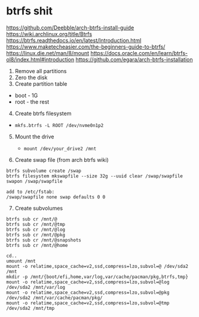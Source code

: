 # btrfs shit

https://github.com/Deebble/arch-btrfs-install-guide
https://wiki.archlinux.org/title/Btrfs
https://btrfs.readthedocs.io/en/latest/Introduction.html
https://www.maketecheasier.com/the-beginners-guide-to-btrfs/
https://linux.die.net/man/8/mount
https://docs.oracle.com/en/learn/btrfs-ol8/index.html#introduction
https://github.com/egara/arch-btrfs-installation

1. Remove all partitions
2. Zero the disk
3. Create partition table
  * boot - 1G
  * root - the rest
4. Create btrfs filesystem
  * `mkfs.btrfs -L ROOT /dev/nvme0n1p2`

5. Mount the drive
    * `mount /dev/your_drive2 /mnt`

6. Create swap file (from arch btrfs wiki)

```
btrfs subvolume create /swap
btrfs filesystem mkswapfile --size 32g --uuid clear /swap/swapfile
swapon /swap/swapfile

add to /etc/fstab:
/swap/swapfile none swap defaults 0 0
```

7. Create subvolumes

```
btrfs sub cr /mnt/@
btrfs sub cr /mnt/@tmp
btrfs sub cr /mnt/@log
btrfs sub cr /mnt/@pkg
btrfs sub cr /mnt/@snapshots
btrfs sub cr /mnt/@home

cd..
umount /mnt
mount -o relatime,space_cache=v2,ssd,compress=lzo,subvol=@ /dev/sda2 /mnt
mkdir -p /mnt/{boot/efi,home,var/log,var/cache/pacman/pkg,btrfs,tmp}
mount -o relatime,space_cache=v2,ssd,compress=lzo,subvol=@log /dev/sda2 /mnt/var/log
mount -o relatime,space_cache=v2,ssd,compress=lzo,subvol=@pkg /dev/sda2 /mnt/var/cache/pacman/pkg/
mount -o relatime,space_cache=v2,ssd,compress=lzo,subvol=@tmp /dev/sda2 /mnt/tmp
```

